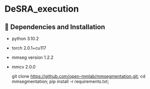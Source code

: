 # DeSRA_execution

## 🔧 Dependencies and Installation
- python 3.10.2
- torch 2.0.1+cu117
- mmseg version 1.2.2
- mmcv  2.0.0

  git clone https://github.com/open-mmlab/mmsegmentation.git;
  cd mmsegmentation;
  pip install -r requirements.txt;

